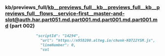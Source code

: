 ### kb/previews_full/kb__previews_full__kb__previews_full__kb__previews_full__flows__service-first__master-and-slot@auth.har.part051.md.part001.md.part001.md.part001.md (part 002)

```md
              "scriptId": "14294",
                "url": "https://n958200.alteg.io/chunk-KO722YSM.js",
                "lineNumber": 0,
                "col
```

```
